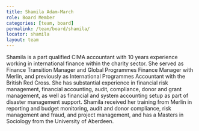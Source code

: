 ```yaml
---
title: Shamila Adam-March
role: Board Member
categories: [team, board]
permalink: /team/board/shamila/
locator: shamila
layout: team
---
```


Shamila is a part qualified CIMA accountant with 10 years experience working in international finance within the charity sector. She served as Finance Transition Manager and Global Programmes Finance Manager with Merlin, and previously as International Programmes Accountant with the British Red Cross. She has substantial experience in financial risk management, financial accounting, audit, compliance, donor and grant management, as well as financial and system accounting  setup as part of disaster management support. Shamila received her training from Merlin in reporting and budget monitoring, audit and donor compliance, risk management and fraud, and project management, and has a Masters in Sociology from the University of Aberdeen.
